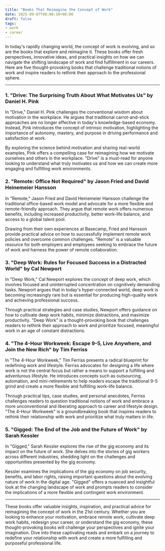 ```yaml
---
title: "Books That Reimagine the Concept of Work"
date: 2025-09-07T00:00:58+00:00
draft: false
tags: 
- work
- career
---
```


In today's rapidly changing world, the concept of work is evolving, and so are the books that explore and reimagine it. These books offer fresh perspectives, innovative ideas, and practical insights on how we can navigate the shifting landscape of work and find fulfillment in our careers. Here are five thought-provoking books that challenge traditional notions of work and inspire readers to rethink their approach to the professional sphere.

---

### 1. "Drive: The Surprising Truth About What Motivates Us" by Daniel H. Pink

In "Drive," Daniel H. Pink challenges the conventional wisdom about motivation in the workplace. He argues that traditional carrot-and-stick approaches are no longer effective in today's knowledge-based economy. Instead, Pink introduces the concept of intrinsic motivation, highlighting the importance of autonomy, mastery, and purpose in driving performance and satisfaction at work.

By exploring the science behind motivation and sharing real-world examples, Pink offers a compelling case for reimagining how we motivate ourselves and others in the workplace. "Drive" is a must-read for anyone looking to understand what truly motivates us and how we can create more engaging and fulfilling work environments.

### 2. "Remote: Office Not Required" by Jason Fried and David Heinemeier Hansson

In "Remote," Jason Fried and David Heinemeier Hansson challenge the traditional office-based work model and advocate for a more flexible and remote-friendly approach. They argue that remote work offers numerous benefits, including increased productivity, better work-life balance, and access to a global talent pool.

Drawing from their own experiences at Basecamp, Fried and Hansson provide practical advice on how to successfully implement remote work policies and overcome common challenges. "Remote" is a valuable resource for both employers and employees seeking to embrace the future of work and harness the power of remote collaboration.

### 3. "Deep Work: Rules for Focused Success in a Distracted World" by Cal Newport

In "Deep Work," Cal Newport explores the concept of deep work, which involves focused and uninterrupted concentration on cognitively demanding tasks. Newport argues that in today's hyper-connected world, deep work is becoming increasingly rare but is essential for producing high-quality work and achieving professional success.

Through practical strategies and case studies, Newport offers guidance on how to cultivate deep work habits, minimize distractions, and maximize productivity. "Deep Work" is a thought-provoking book that challenges readers to rethink their approach to work and prioritize focused, meaningful work in an age of constant distractions.

### 4. "The 4-Hour Workweek: Escape 9-5, Live Anywhere, and Join the New Rich" by Tim Ferriss

In "The 4-Hour Workweek," Tim Ferriss presents a radical blueprint for redefining work and lifestyle. Ferriss advocates for designing a life where work is not the central focus but rather a means to support a fulfilling and adventurous lifestyle. He introduces concepts such as outsourcing, automation, and mini-retirements to help readers escape the traditional 9-5 grind and create a more flexible and fulfilling work-life balance.

Through practical tips, case studies, and personal anecdotes, Ferriss challenges readers to question traditional notions of work and embrace a more unconventional and liberating approach to career and lifestyle design. "The 4-Hour Workweek" is a groundbreaking book that inspires readers to rethink their relationship with work and prioritize what truly matters in life.

### 5. "Gigged: The End of the Job and the Future of Work" by Sarah Kessler

In "Gigged," Sarah Kessler explores the rise of the gig economy and its impact on the future of work. She delves into the stories of gig workers across different industries, shedding light on the challenges and opportunities presented by the gig economy.

Kessler examines the implications of the gig economy on job security, benefits, and labor rights, raising important questions about the evolving nature of work in the digital age. "Gigged" offers a nuanced and insightful look at the changing landscape of work and prompts readers to consider the implications of a more flexible and contingent work environment.

---

These books offer valuable insights, inspiration, and practical advice for reimagining the concept of work in the 21st century. Whether you are looking to enhance your motivation, embrace remote work, cultivate deep work habits, redesign your career, or understand the gig economy, these thought-provoking books will challenge your perspectives and ignite your imagination. Dive into these captivating reads and embark on a journey to redefine your relationship with work and create a more fulfilling and purposeful professional life.